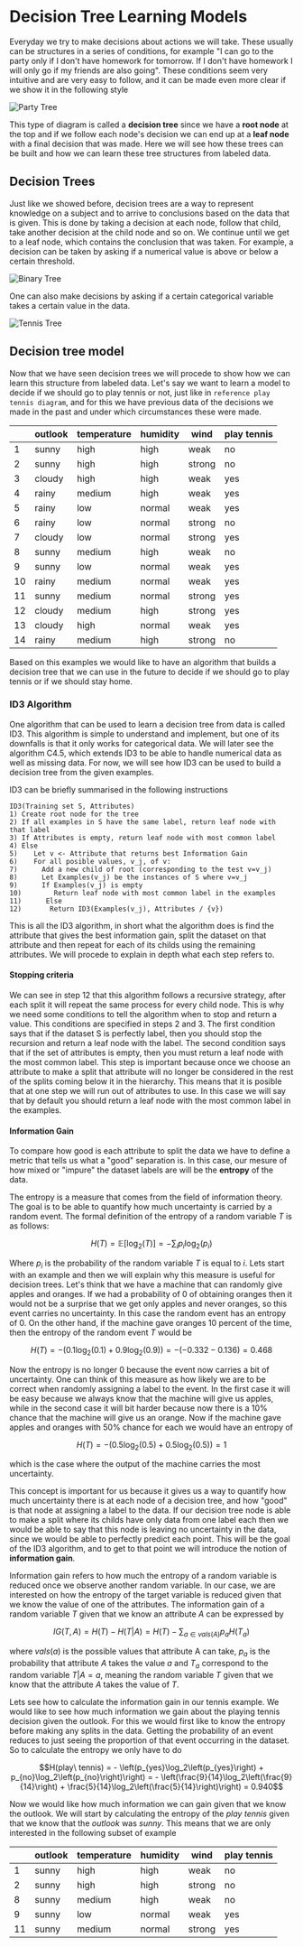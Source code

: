 # Decision Tree Learning Models

Everyday we try to make decisions about actions we will take. These usually can be structures in a series of conditions, for example "I can go to the party only if I don't have homework for tomorrow. If I don't have homework I will only go if my friends are also going". These conditions seem very intuitive and are very easy to follow, and it can be made even more clear if we show it in the following style

![Party Tree](Figures/PartyTree.png)

This type of diagram is called a **decision tree** since we have a **root node** at the top and if we follow each node's decision we can end up at a **leaf node** with a final decision that was made. Here we will see how these trees can  be built and how we can learn these tree structures from labeled data.

## Decision Trees

Just like we showed before, decision trees are a way to represent knowledge on a subject and to arrive to conclusions based on the data that is given. This is done by taking a decision at each node, follow that child, take another decision at the child node and so on. We continue until we get to a leaf node, which contains the conclusion that was taken. For example, a decision can be taken by asking if a numerical value is above or below a certain threshold.  


![Binary Tree](Figures/BinaryTree.png)

One can also make decisions by asking if a certain categorical variable takes a certain value in the data. 

![Tennis Tree](Figures/TennisTree.png)


## Decision tree model

Now that we have seen decision trees we will procede to show how we can learn this structure from labeled data. Let's say we want to learn a model to decide if we should go to play tennis or not, just like in `reference play tennis diagram`, and for this we have previous data of the decisions we made in the past and under which circumstances these were made.

|    | outlook | temperature | humidity | wind   | play tennis |
|----|---------|-------------|----------|--------|-------------|
| 1  | sunny   | high        | high     | weak   | no          |
| 2  | sunny   | high        | high     | strong | no          |
| 3  | cloudy  | high        | high     | weak   | yes         |
| 4  | rainy   | medium      | high     | weak   | yes         |
| 5  | rainy   | low         | normal   | weak   | yes         |
| 6  | rainy   | low         | normal   | strong | no          |
| 7  | cloudy  | low         | normal   | strong | yes         |
| 8  | sunny   | medium      | high     | weak   | no          |
| 9  | sunny   | low         | normal   | weak   | yes         |
| 10 | rainy   | medium      | normal   | weak   | yes         |
| 11 | sunny   | medium      | normal   | strong | yes         |
| 12 | cloudy  | medium      | high     | strong | yes         |
| 13 | cloudy  | high        | normal   | weak   | yes         |
| 14 | rainy   | medium      | high     | strong | no          |

Based on this examples we would like to have an algorithm that builds a decision tree that we can use in the future to decide if we should go to play tennis or if we should stay home.

### ID3 Algorithm

One algorithm that can be used to learn a decision tree from data is called ID3. This algorithm is simple to understand and implement, but one of its downfalls is that it only works for categorical data. We will later see the algorithm C4.5, which extends ID3 to be able to handle numerical data as well as missing data. For now, we will see how ID3 can be used to build a decision tree from the given examples.

ID3 can be briefly summarised in the following instructions

```
ID3(Training set S, Attributes)
1) Create root node for the tree
2) If all examples in S have the same label, return leaf node with that label
3) If Attributes is empty, return leaf node with most common label
4) Else
5)    Let v <- Attribute that returns best Information Gain
6)    For all posible values, v_j, of v:
7)      Add a new child of root (corresponding to the test v=v_j)
8)      Let Examples(v_j) be the instances of S where v=v_j
9)      If Examples(v_j) is empty
10)        Return leaf node with most common label in the examples
11)      Else
12)       Return ID3(Examples(v_j), Attributes / {v})
```

This is all the ID3 algorithm, in short what the algorithm does is find the attribute that gives the best information gain, split the dataset on that attribute and then repeat for each of its childs using the remaining attributes. We will procede to explain in depth what each step refers to. 

#### Stopping criteria

We can see in step 12 that this algorithm follows a recursive strategy, after each split it will repeat the same process for every child node. This is why we need some conditions to tell the algorithm when to stop and return a value. This conditions are specified in steps 2 and 3. The first condition says that if the dataset S is perfectly label, then you should stop the recursion and return a leaf node with the label. The second condition says that if the set of attributes is empty, then you must return a leaf node with the most common label. This step is important because once we choose an attribute to make a split that attribute will no longer be considered in the rest of the splits coming below it in the hierarchy. This means that it is posible that at one step we will run out of attributes to use. In this case we will say that by default you should return a leaf node with the most common label in the examples.

#### Information Gain

To compare how good is each attribute to split the data we have to define a metric that tells us what a "good" separation is. In this case, our mesure of how mixed or "impure" the dataset labels are will be the **entropy** of the data.

The entropy is a measure that comes from the field of information theory. The goal is to be able to quantify how much uncertainty is carried by a random event. The formal definition of the entropy of a random variable $T$ is as follows:

$$H(T)=\mathbb{E}[\log_2(T)]=-\sum_i p_i \log_2(p_i)$$

Where $p_i$ is the probability of the random variable $T$ is equal to $i$. Lets start with an example and then we will explain why this measure is useful for decision trees. Let's think that we have a machine that can randomly give apples and oranges. If we had a probability of 0 of obtaining oranges then it would not be a surprise that we get only apples and never oranges, so this event carries no uncertainty. In this case the random event has an entropy of 0. On the other hand, if the machine gave oranges 10 percent of the time, then the entropy of the random event $T$ would be

$$H(T) =- ( 0.1 \log_2(0.1) + 0.9 \log_2(0.9) ) = -(-0.332 - 0.136) = 0.468$$

Now the entropy is no longer 0 because the event now carries a bit of uncertainty. One can think of this measure as how likely we are to be correct when randomly assigning a label to the event. In the first case it will be easy because we always know that the machine will give us apples, while in the second case it will bit harder because now there is a 10% chance that the machine will give us an orange. Now if the machine gave apples and oranges with 50% chance for each we would have an entropy of 

$$H(T) =- ( 0.5 \log_2(0.5) + 0.5 \log_2(0.5) )= 1$$

which is the case where the output of the machine carries the most uncertainty. 

This concept is important for us because it gives us a way to quantify how much uncertainty there is at each node of a decision tree, and how "good" is that node at assigning a label to the data. If our decision tree node is able to make a split where its childs have only data from one label each then we would be able to say that this node is leaving no uncertainty in the data, since we would be able to perfectly predict each point. This will be the goal of the ID3 algorithm, and to get to that point we will introduce the notion of **information gain**. 

Information gain refers to how much the entropy of a random variable is reduced once we observe another random variable. In our case, we are interested on how the entropy of the target variable is reduced given that we know the value of one of the attributes. The information gain of a random variable $T$ given that we know an attribute $A$ can be expressed by

$$IG(T, A) = H(T) - H(T | A) =  H(T) - \sum_{a\in vals(A)} p_a H(T_a)$$

where $vals(a)$ is the possible values that attribute A can take, $p_a$ is the probability that attribute $A$ takes the value $a$ and $T_a$ correspond to the random variable $T|A=a$, meaning the random variable $T$ given that we know that the attribute $A$ takes the value of $T$. 

Lets see how to calculate the information gain in our tennis example. We would like to see how much information we gain about the playing tennis decision given the outlook. For this we would first like to know the entropy before making any splits in the data. Getting the probability of an event reduces to just seeing the proportion of that event occurring in the dataset. So to calculate the entropy we only have to do

$$H(play\ tennis) 
= - \left(p_{yes}\log_2\left(p_{yes}\right) + p_{no}\log_2\left(p_{no}\right)\right)
= - \left(\frac{9}{14}\log_2\left(\frac{9}{14}\right) + \frac{5}{14}\log_2\left(\frac{5}{14}\right)\right) = 0.940$$

Now we would like how much information we can gain given that we know the outlook. We will start by calculating the entropy of the $play\ tennis$ given that we know that the $outlook$ was $sunny$. This means that we are only interested in the following subset of example

|    | outlook | temperature | humidity | wind   | play tennis |
|----|---------|-------------|----------|--------|-------------|
| 1  | sunny   | high        | high     | weak   | no          |
| 2  | sunny   | high        | high     | strong | no          |
| 8  | sunny   | medium      | high     | weak   | no          |
| 9  | sunny   | low         | normal   | weak   | yes         |
| 11 | sunny   | medium      | normal   | strong | yes         |

